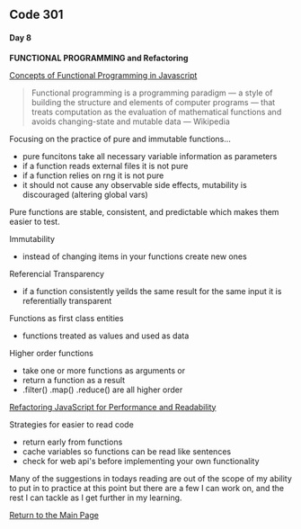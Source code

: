 ## Code 301
#### Day 8

**FUNCTIONAL PROGRAMMING and Refactoring**

[Concepts of Functional Programming in Javascript](https://medium.com/the-renaissance-developer/concepts-of-functional-programming-in-javascript-6bc84220d2aa)

>Functional programming is a programming paradigm — a style of building the structure and elements of computer programs — that treats computation as the evaluation of mathematical functions and avoids changing-state and mutable data — Wikipedia

Focusing on the practice of pure and immutable functions...
- pure funcitons take all necessary variable information as parameters
- if a function reads external files it is not pure
- if a function relies on rng it is not pure
- it should not cause any observable side effects, mutability is discouraged (altering global vars)

Pure functions are stable, consistent, and predictable which makes them easier to test.

Immutability
- instead of changing items in your functions create new ones

Referencial Transparency
- if a function consistently yeilds the same result for the same input it is referentially transparent

Functions as first class entities
- functions treated as values and used as data

Higher order functions
- take one or more functions as arguments or
- return a function as a result
- .filter() .map() .reduce() are all higher order


[Refactoring JavaScript for Performance and Readability](https://dev.to/healeycodes/refactoring-javascript-for-performance-and-readability-with-examples-1hec)

Strategies for easier to read code
- return early from functions
- cache variables so functions can be read like sentences
- check for web api's before implementing your own functionality

Many of the suggestions in todays reading are out of the scope of my ability to put in to practice at this point but there are a few I can work on, and the rest I can tackle as I get further in my learning.



[Return to the Main Page](README.md)